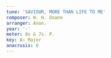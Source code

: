 ```yaml
---
tune: 'SAVIOUR, MORE THAN LIFE TO ME'
composer: W. H. Doane
arranger: Anon.
year: '-'
meter: 8s & 7s. P.
key: A♭ Major
anacrusis: 0
---
```

